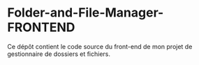 # Folder-and-File-Manager-FRONTEND
Ce dépôt contient le code source du front-end de mon projet de gestionnaire de dossiers et fichiers.
